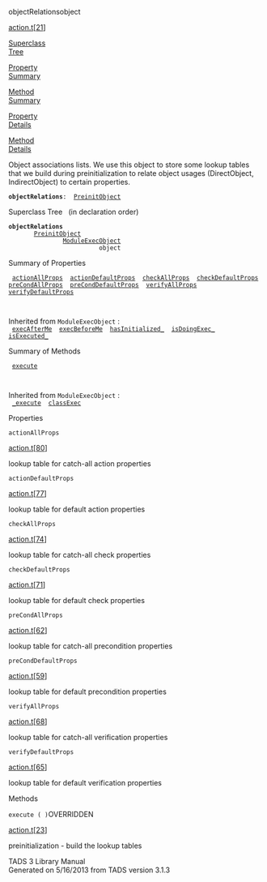 <span class="title">objectRelations</span><span class="type">object</span>

[action.t](../file/action.t.html)\[[21](../source/action.t.html#21)\]

[Superclass  
Tree](#_SuperClassTree_)

[Property  
Summary](#_PropSummary_)

[Method  
Summary](#_MethodSummary_)

[Property  
Details](#_Properties_)

[Method  
Details](#_Methods_)

<div class="fdesc">

Object associations lists. We use this object to store some lookup
tables that we build during preinitialization to relate object usages
(DirectObject, IndirectObject) to certain properties.

**`objectRelations`**` :   `[`PreinitObject`](../object/PreinitObject.html)

</div>

<span id="_SuperClassTree_"></span>

<div class="mjhd">

<span class="hdln">Superclass Tree</span>   (in declaration order)

</div>

**`objectRelations`**  
`         `[`PreinitObject`](../object/PreinitObject.html)  
`                 `[`ModuleExecObject`](../object/ModuleExecObject.html)  
`                         object`  
<span id="_PropSummary_"></span>

<div class="mjhd">

<span class="hdln">Summary of Properties</span>  

</div>

` `[`actionAllProps`](#actionAllProps)`  `[`actionDefaultProps`](#actionDefaultProps)`  `[`checkAllProps`](#checkAllProps)`  `[`checkDefaultProps`](#checkDefaultProps)`  `[`preCondAllProps`](#preCondAllProps)`  `[`preCondDefaultProps`](#preCondDefaultProps)`  `[`verifyAllProps`](#verifyAllProps)`  `[`verifyDefaultProps`](#verifyDefaultProps)`  `

` `

Inherited from `ModuleExecObject` :  
` `[`execAfterMe`](../object/ModuleExecObject.html#execAfterMe)`  `[`execBeforeMe`](../object/ModuleExecObject.html#execBeforeMe)`  `[`hasInitialized_`](../object/ModuleExecObject.html#hasInitialized_)`  `[`isDoingExec_`](../object/ModuleExecObject.html#isDoingExec_)`  `[`isExecuted_`](../object/ModuleExecObject.html#isExecuted_)`  `

<span id="_MethodSummary_"></span>

<div class="mjhd">

<span class="hdln">Summary of Methods</span>  

</div>

` `[`execute`](#execute)`  `

` `

Inherited from `ModuleExecObject` :  
` `[`_execute`](../object/ModuleExecObject.html#_execute)`  `[`classExec`](../object/ModuleExecObject.html#classExec)`  `

<span id="_Properties_"></span>

<div class="mjhd">

<span class="hdln">Properties</span>  

</div>

<span id="actionAllProps"></span>

`actionAllProps`

[action.t](../file/action.t.html)\[[80](../source/action.t.html#80)\]

<div class="desc">

lookup table for catch-all action properties

</div>

<span id="actionDefaultProps"></span>

`actionDefaultProps`

[action.t](../file/action.t.html)\[[77](../source/action.t.html#77)\]

<div class="desc">

lookup table for default action properties

</div>

<span id="checkAllProps"></span>

`checkAllProps`

[action.t](../file/action.t.html)\[[74](../source/action.t.html#74)\]

<div class="desc">

lookup table for catch-all check properties

</div>

<span id="checkDefaultProps"></span>

`checkDefaultProps`

[action.t](../file/action.t.html)\[[71](../source/action.t.html#71)\]

<div class="desc">

lookup table for default check properties

</div>

<span id="preCondAllProps"></span>

`preCondAllProps`

[action.t](../file/action.t.html)\[[62](../source/action.t.html#62)\]

<div class="desc">

lookup table for catch-all precondition properties

</div>

<span id="preCondDefaultProps"></span>

`preCondDefaultProps`

[action.t](../file/action.t.html)\[[59](../source/action.t.html#59)\]

<div class="desc">

lookup table for default precondition properties

</div>

<span id="verifyAllProps"></span>

`verifyAllProps`

[action.t](../file/action.t.html)\[[68](../source/action.t.html#68)\]

<div class="desc">

lookup table for catch-all verification properties

</div>

<span id="verifyDefaultProps"></span>

`verifyDefaultProps`

[action.t](../file/action.t.html)\[[65](../source/action.t.html#65)\]

<div class="desc">

lookup table for default verification properties

</div>

<span id="_Methods_"></span>

<div class="mjhd">

<span class="hdln">Methods</span>  

</div>

<span id="execute"></span>

`execute ( )`<span class="rem">OVERRIDDEN</span>

[action.t](../file/action.t.html)\[[23](../source/action.t.html#23)\]

<div class="desc">

preinitialization - build the lookup tables

</div>

<div class="ftr">

TADS 3 Library Manual  
Generated on 5/16/2013 from TADS version 3.1.3

</div>
